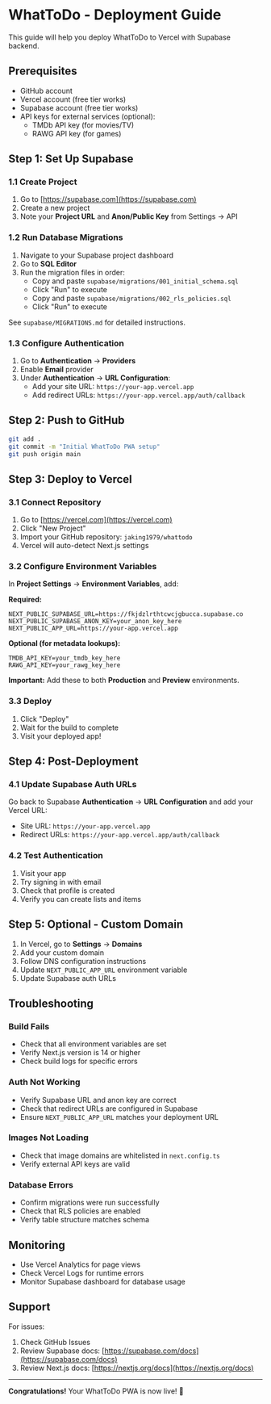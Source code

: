 # WhatToDo - Deployment Guide

This guide will help you deploy WhatToDo to Vercel with Supabase backend.

## Prerequisites

- GitHub account
- Vercel account (free tier works)
- Supabase account (free tier works)
- API keys for external services (optional):
  - TMDb API key (for movies/TV)
  - RAWG API key (for games)

## Step 1: Set Up Supabase

### 1.1 Create Project

1. Go to [https://supabase.com](https://supabase.com)
2. Create a new project
3. Note your **Project URL** and **Anon/Public Key** from Settings → API

### 1.2 Run Database Migrations

1. Navigate to your Supabase project dashboard
2. Go to **SQL Editor**
3. Run the migration files in order:
   - Copy and paste `supabase/migrations/001_initial_schema.sql`
   - Click "Run" to execute
   - Copy and paste `supabase/migrations/002_rls_policies.sql`
   - Click "Run" to execute

See `supabase/MIGRATIONS.md` for detailed instructions.

### 1.3 Configure Authentication

1. Go to **Authentication** → **Providers**
2. Enable **Email** provider
3. Under **Authentication** → **URL Configuration**:
   - Add your site URL: `https://your-app.vercel.app`
   - Add redirect URLs: `https://your-app.vercel.app/auth/callback`

## Step 2: Push to GitHub

```bash
git add .
git commit -m "Initial WhatToDo PWA setup"
git push origin main
```

## Step 3: Deploy to Vercel

### 3.1 Connect Repository

1. Go to [https://vercel.com](https://vercel.com)
2. Click "New Project"
3. Import your GitHub repository: `jaking1979/whattodo`
4. Vercel will auto-detect Next.js settings

### 3.2 Configure Environment Variables

In **Project Settings** → **Environment Variables**, add:

**Required:**
```
NEXT_PUBLIC_SUPABASE_URL=https://fkjdzlrthtcwcjgbucca.supabase.co
NEXT_PUBLIC_SUPABASE_ANON_KEY=your_anon_key_here
NEXT_PUBLIC_APP_URL=https://your-app.vercel.app
```

**Optional (for metadata lookups):**
```
TMDB_API_KEY=your_tmdb_key_here
RAWG_API_KEY=your_rawg_key_here
```

**Important:** Add these to both **Production** and **Preview** environments.

### 3.3 Deploy

1. Click "Deploy"
2. Wait for the build to complete
3. Visit your deployed app!

## Step 4: Post-Deployment

### 4.1 Update Supabase Auth URLs

Go back to Supabase **Authentication** → **URL Configuration** and add your Vercel URL:
- Site URL: `https://your-app.vercel.app`
- Redirect URLs: `https://your-app.vercel.app/auth/callback`

### 4.2 Test Authentication

1. Visit your app
2. Try signing in with email
3. Check that profile is created
4. Verify you can create lists and items

## Step 5: Optional - Custom Domain

1. In Vercel, go to **Settings** → **Domains**
2. Add your custom domain
3. Follow DNS configuration instructions
4. Update `NEXT_PUBLIC_APP_URL` environment variable
5. Update Supabase auth URLs

## Troubleshooting

### Build Fails

- Check that all environment variables are set
- Verify Next.js version is 14 or higher
- Check build logs for specific errors

### Auth Not Working

- Verify Supabase URL and anon key are correct
- Check that redirect URLs are configured in Supabase
- Ensure `NEXT_PUBLIC_APP_URL` matches your deployment URL

### Images Not Loading

- Check that image domains are whitelisted in `next.config.ts`
- Verify external API keys are valid

### Database Errors

- Confirm migrations were run successfully
- Check that RLS policies are enabled
- Verify table structure matches schema

## Monitoring

- Use Vercel Analytics for page views
- Check Vercel Logs for runtime errors
- Monitor Supabase dashboard for database usage

## Support

For issues:
1. Check GitHub Issues
2. Review Supabase docs: [https://supabase.com/docs](https://supabase.com/docs)
3. Review Next.js docs: [https://nextjs.org/docs](https://nextjs.org/docs)

---

**Congratulations!** Your WhatToDo PWA is now live! 🎉


